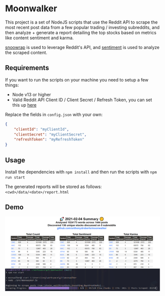 # Moonwalker
This project is a set of NodeJS scripts that use the Reddit API to scrape the most recent post data from a few popular trading / investing subreddits, and then analyze + generate a report detailing the top stocks based on metrics like content sentiment and karma.

[snoowrap](https://www.npmjs.com/package/snoowrap) is used to leverage Reddit's API, and [sentiment](https://www.npmjs.com/package/sentiment) is used to analyze the scraped content.

## Requirements
If you want to run the scripts on your machine you need to setup a few things:
- Node v13 or higher
- Valid Reddit API Client ID / Client Secret / Refresh Token, you can set this up [here](https://not-an-aardvark.github.io/reddit-oauth-helper/)

Replace the fields in `config.json` with your own:
```json
{
    "clientId": "myClientId",
    "clientSecret": "myClientSecret",
    "refreshToken": "myRefreshToken"
}
```

## Usage

Install the dependencies with `npm install` and then run the scripts with `npm run start`

The generated reports will be stored as follows: `<cwd>/data/<date>/report.html`

## Demo

![demo](demo.PNG)
![demo](demo2.PNG)